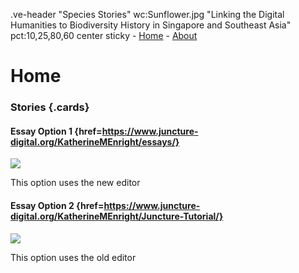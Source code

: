 .ve-header "Species Stories" wc:Sunflower.jpg "Linking the Digital Humanities to Biodiversity History in Singapore and Southeast Asia" pct:10,25,80,60 center sticky
    - [Home](/)
    - [About](/about)
    
 # Home

### Stories {.cards}

#### Essay Option 1 {href=https://www.juncture-digital.org/KatherineMEnright/essays/}

![](https://iiif.juncture-digital.org/thumbnail/wc:Canterbury_-_lavatory_tower03b.jpg)

This option uses the new editor

#### Essay Option 2 {href=https://www.juncture-digital.org/KatherineMEnright/Juncture-Tutorial/}

![](https://iiif.juncture-digital.org/thumbnail/wc:Augustine_Abbey.jpg)

This option uses the old editor